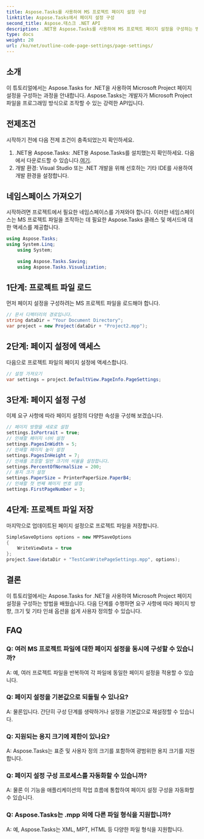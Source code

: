 ```yaml
---
title: Aspose.Tasks를 사용하여 MS 프로젝트 페이지 설정 구성
linktitle: Aspose.Tasks에서 페이지 설정 구성
second_title: Aspose.태스크 .NET API
description: .NET용 Aspose.Tasks를 사용하여 MS 프로젝트 페이지 설정을 구성하는 방법을 알아보세요. 간단한 단계를 통해 방향, 크기 등을 맞춤설정하세요.
type: docs
weight: 20
url: /ko/net/outline-code-page-settings/page-settings/
---
```

## 소개
이 튜토리얼에서는 Aspose.Tasks for .NET을 사용하여 Microsoft Project 페이지 설정을 구성하는 과정을 안내합니다. Aspose.Tasks는 개발자가 Microsoft Project 파일을 프로그래밍 방식으로 조작할 수 있는 강력한 API입니다.
## 전제조건
시작하기 전에 다음 전제 조건이 충족되었는지 확인하세요.
1.  .NET용 Aspose.Tasks: .NET용 Aspose.Tasks를 설치했는지 확인하세요. 다음에서 다운로드할 수 있습니다.[여기](https://releases.aspose.com/tasks/net/).
2. 개발 환경: Visual Studio 또는 .NET 개발을 위해 선호하는 기타 IDE를 사용하여 개발 환경을 설정합니다.

## 네임스페이스 가져오기
시작하려면 프로젝트에서 필요한 네임스페이스를 가져와야 합니다. 이러한 네임스페이스는 MS 프로젝트 파일을 조작하는 데 필요한 Aspose.Tasks 클래스 및 메서드에 대한 액세스를 제공합니다.
```csharp
using Aspose.Tasks;
using System.Linq;
    using System;
    
    using Aspose.Tasks.Saving;
    using Aspose.Tasks.Visualization;
```
## 1단계: 프로젝트 파일 로드
먼저 페이지 설정을 구성하려는 MS 프로젝트 파일을 로드해야 합니다.
```csharp
// 문서 디렉터리의 경로입니다.
string dataDir = "Your Document Directory";
var project = new Project(dataDir + "Project2.mpp");
```
## 2단계: 페이지 설정에 액세스
다음으로 프로젝트 파일의 페이지 설정에 액세스합니다.
```csharp
// 설정 가져오기
var settings = project.DefaultView.PageInfo.PageSettings;
```
## 3단계: 페이지 설정 구성
이제 요구 사항에 따라 페이지 설정의 다양한 속성을 구성해 보겠습니다.
```csharp
// 페이지 방향을 세로로 설정
settings.IsPortrait = true;
// 인쇄할 페이지 너비 설정
settings.PagesInWidth = 5;
// 인쇄할 페이지 높이 설정
settings.PagesInHeight = 7;
// 인쇄를 조정할 일반 크기의 비율을 설정합니다.
settings.PercentOfNormalSize = 200;
// 용지 크기 설정
settings.PaperSize = PrinterPaperSize.PaperB4;
// 인쇄할 첫 번째 페이지 번호 설정
settings.FirstPageNumber = 3;
```
## 4단계: 프로젝트 파일 저장
마지막으로 업데이트된 페이지 설정으로 프로젝트 파일을 저장합니다.
```csharp
SimpleSaveOptions options = new MPPSaveOptions
{
    WriteViewData = true
};
project.Save(dataDir + "TestCanWritePageSettings.mpp", options);
```

## 결론
이 튜토리얼에서는 Aspose.Tasks for .NET을 사용하여 Microsoft Project 페이지 설정을 구성하는 방법을 배웠습니다. 다음 단계를 수행하면 요구 사항에 따라 페이지 방향, 크기 및 기타 인쇄 옵션을 쉽게 사용자 정의할 수 있습니다.

## FAQ
### Q: 여러 MS 프로젝트 파일에 대한 페이지 설정을 동시에 구성할 수 있습니까?
A: 예, 여러 프로젝트 파일을 반복하여 각 파일에 동일한 페이지 설정을 적용할 수 있습니다.
### Q: 페이지 설정을 기본값으로 되돌릴 수 있나요?
A: 물론입니다. 간단히 구성 단계를 생략하거나 설정을 기본값으로 재설정할 수 있습니다.
### Q: 지원되는 용지 크기에 제한이 있나요?
A: Aspose.Tasks는 표준 및 사용자 정의 크기를 포함하여 광범위한 용지 크기를 지원합니다.
### Q: 페이지 설정 구성 프로세스를 자동화할 수 있습니까?
A: 물론 이 기능을 애플리케이션의 작업 흐름에 통합하여 페이지 설정 구성을 자동화할 수 있습니다.
### Q: Aspose.Tasks는 .mpp 외에 다른 파일 형식을 지원합니까?
A: 예, Aspose.Tasks는 XML, MPT, HTML 등 다양한 파일 형식을 지원합니다.